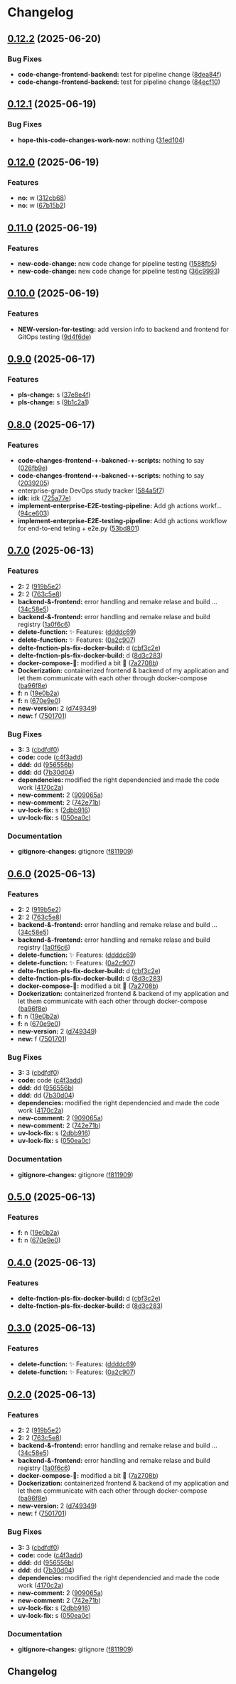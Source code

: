 # Changelog

## [0.12.2](https://github.com/Tim275/devops-mindset-app/compare/frontend-v0.12.1...frontend-v0.12.2) (2025-06-20)


### Bug Fixes

* **code-change-frontend-backend:** test for pipeline change ([8dea84f](https://github.com/Tim275/devops-mindset-app/commit/8dea84f5cf0f8ed9c04b20df64f1a0a89641e62b))
* **code-change-frontend-backend:** test for pipeline change ([84ecf10](https://github.com/Tim275/devops-mindset-app/commit/84ecf10bfbf34379ff66c687ae5be66e0af36b9b))

## [0.12.1](https://github.com/Tim275/devops-mindset-app/compare/frontend-v0.12.0...frontend-v0.12.1) (2025-06-19)


### Bug Fixes

* **hope-this-code-changes-work-now:** nothing ([31ed104](https://github.com/Tim275/devops-mindset-app/commit/31ed104f649b0204b652c692482c20a1d216fa1c))

## [0.12.0](https://github.com/Tim275/devops-mindset-app/compare/frontend-v0.11.0...frontend-v0.12.0) (2025-06-19)


### Features

* **no:** w ([312cb68](https://github.com/Tim275/devops-mindset-app/commit/312cb6899ed4da663ef4bf59f65a372d6a60098e))
* **no:** w ([67b15b2](https://github.com/Tim275/devops-mindset-app/commit/67b15b2ee2a5df96ab3d3edec01ef4b35b0916f0))

## [0.11.0](https://github.com/Tim275/devops-mindset-app/compare/frontend-v0.10.0...frontend-v0.11.0) (2025-06-19)


### Features

* **new-code-change:** new code change for pipeline testing ([1588fb5](https://github.com/Tim275/devops-mindset-app/commit/1588fb5887784e2fb77dd6df8fa0ace2f9c5c93f))
* **new-code-change:** new code change for pipeline testing ([36c9993](https://github.com/Tim275/devops-mindset-app/commit/36c99932ef675bf15b4e95d4d6c32012f1e4cc6b))

## [0.10.0](https://github.com/Tim275/devops-mindset-app/compare/frontend-v0.9.0...frontend-v0.10.0) (2025-06-19)


### Features

* **NEW-version-for-testing:** add version info to backend and frontend for GitOps testing ([9d4f6de](https://github.com/Tim275/devops-mindset-app/commit/9d4f6de37f5b9b575ad9ae77cf8faea3841a0710))

## [0.9.0](https://github.com/Tim275/devops-mindset-app/compare/frontend-v0.8.0...frontend-v0.9.0) (2025-06-17)


### Features

* **pls-change:** s ([37e8e4f](https://github.com/Tim275/devops-mindset-app/commit/37e8e4fec9832847956028d1993b4709852352dd))
* **pls-change:** s ([9b1c2a1](https://github.com/Tim275/devops-mindset-app/commit/9b1c2a121b50936532853a6f64bc4c1a672b603c))

## [0.8.0](https://github.com/Tim275/devops-mindset-app/compare/frontend-v0.7.0...frontend-v0.8.0) (2025-06-17)


### Features

* **code-changes-frontend-+-bakcned-+-scripts:** nothing to say ([026fb9e](https://github.com/Tim275/devops-mindset-app/commit/026fb9eea698e47c956015a9618af94c9675346c))
* **code-changes-frontend-+-bakcned-+-scripts:** nothing to say ([2039205](https://github.com/Tim275/devops-mindset-app/commit/20392054f590481ee12f46b518890ad60791d8d4))
* enterprise-grade DevOps study tracker ([584a5f7](https://github.com/Tim275/devops-mindset-app/commit/584a5f7496d0da7270b319bd2f28fe75751969aa))
* **idk:** idk ([725a77e](https://github.com/Tim275/devops-mindset-app/commit/725a77e600acf043cd5e9d36922e1e6cca61c9cf))
* **implement-enterprise-E2E-testing-pipeline:** Add gh actions workf… ([94ce603](https://github.com/Tim275/devops-mindset-app/commit/94ce603338456ed83a806d63be6d418a52eb02cf))
* **implement-enterprise-E2E-testing-pipeline:** Add gh actions workflow for end-to-end teting + e2e.py ([53bd801](https://github.com/Tim275/devops-mindset-app/commit/53bd801ad78eac0c10c754dc1b3c74420cc3a260))

## [0.7.0](https://github.com/Tim275/devops-mindset-app/compare/frontend-v0.6.0...frontend-v0.7.0) (2025-06-13)


### Features

* **2:** 2 ([919b5e2](https://github.com/Tim275/devops-mindset-app/commit/919b5e27e409058a9c273fb3e600b79b7fe9e83c))
* **2:** 2 ([763c5e8](https://github.com/Tim275/devops-mindset-app/commit/763c5e8b94fb101e741294bc8e86e3ce151087a1))
* **backend-&-frontend:** error handling and remake relase and build … ([34c58e5](https://github.com/Tim275/devops-mindset-app/commit/34c58e55aeab0443243f81b0d4055f83ba40b946))
* **backend-&-frontend:** error handling and remake relase and build registry ([1a0f6c6](https://github.com/Tim275/devops-mindset-app/commit/1a0f6c6c94fdc89234978a066ff29387b1e797e7))
* **delete-function:** ✨ Features: ([ddddc69](https://github.com/Tim275/devops-mindset-app/commit/ddddc696f88e7ed90139de4664bd82cb2a35815e))
* **delete-function:** ✨ Features: ([0a2c907](https://github.com/Tim275/devops-mindset-app/commit/0a2c907b90ccc68ecce02a5708bbcf643058048c))
* **delte-fnction-pls-fix-docker-build:** d ([cbf3c2e](https://github.com/Tim275/devops-mindset-app/commit/cbf3c2e86a2f4380ebcefffac3e5d5d59cfd0727))
* **delte-fnction-pls-fix-docker-build:** d ([8d3c283](https://github.com/Tim275/devops-mindset-app/commit/8d3c283beac6a14424a7576c30b88c798900f762))
* **docker-compose-🌟:** modified a bit 🌟 ([7a2708b](https://github.com/Tim275/devops-mindset-app/commit/7a2708b20b5b08ee45b6b6852ba0849b63928ef3))
* **Dockerization:** containerized frontend & backend of my application and let them communicate with each other through docker-compose ([ba96f8e](https://github.com/Tim275/devops-mindset-app/commit/ba96f8e3dcbc13a6f2507314cfed9049aa9ab208))
* **f:** n ([19e0b2a](https://github.com/Tim275/devops-mindset-app/commit/19e0b2a3ef987578f7d3dd13384d56cbc8781888))
* **f:** n ([670e9e0](https://github.com/Tim275/devops-mindset-app/commit/670e9e07e35eed6d2b71b066e48958e982adda3e))
* **new-version:** 2 ([d749349](https://github.com/Tim275/devops-mindset-app/commit/d749349e8c31721129ec83de9f16e1b7d965a055))
* **new:** f ([7501701](https://github.com/Tim275/devops-mindset-app/commit/7501701343f34869062cb9fa99f579a51f11de62))


### Bug Fixes

* **3:** 3 ([cbdfdf0](https://github.com/Tim275/devops-mindset-app/commit/cbdfdf027ef285a07adea057e143953fe2879bdd))
* **code:** code ([c4f3add](https://github.com/Tim275/devops-mindset-app/commit/c4f3add0838af0ae25fb5a2ce7624d9a67a876d2))
* **ddd:** dd ([956556b](https://github.com/Tim275/devops-mindset-app/commit/956556bd565881f4c1adbec95f013be6f2be7679))
* **ddd:** dd ([7b30d04](https://github.com/Tim275/devops-mindset-app/commit/7b30d04e13eca0fc19873f8c5c8ab88090867b91))
* **dependencies:** modified the right dependencied and made the code work ([4170c2a](https://github.com/Tim275/devops-mindset-app/commit/4170c2ac59c1824af144b235ca4cf977a4125009))
* **new-comment:** 2 ([909065a](https://github.com/Tim275/devops-mindset-app/commit/909065a97d9aafd92bea5da7dc3cd744412d74d4))
* **new-comment:** 2 ([742e71b](https://github.com/Tim275/devops-mindset-app/commit/742e71b1a3a16b64c2580229a4d4c263213cbcfd))
* **uv-lock-fix:** s ([2dbb916](https://github.com/Tim275/devops-mindset-app/commit/2dbb916a765ad7264faa29ddc20b11b5fe6c7ad4))
* **uv-lock-fix:** s ([050ea0c](https://github.com/Tim275/devops-mindset-app/commit/050ea0c27dc901fece571f7cf445ef4188ae30da))


### Documentation

* **gitignore-changes:** gitignore ([f811909](https://github.com/Tim275/devops-mindset-app/commit/f811909d2445edcfa790267114f9baef44be2899))

## [0.6.0](https://github.com/Tim275/devops-mindset-app/compare/frontend-v0.5.0...frontend-v0.6.0) (2025-06-13)


### Features

* **2:** 2 ([919b5e2](https://github.com/Tim275/devops-mindset-app/commit/919b5e27e409058a9c273fb3e600b79b7fe9e83c))
* **2:** 2 ([763c5e8](https://github.com/Tim275/devops-mindset-app/commit/763c5e8b94fb101e741294bc8e86e3ce151087a1))
* **backend-&-frontend:** error handling and remake relase and build … ([34c58e5](https://github.com/Tim275/devops-mindset-app/commit/34c58e55aeab0443243f81b0d4055f83ba40b946))
* **backend-&-frontend:** error handling and remake relase and build registry ([1a0f6c6](https://github.com/Tim275/devops-mindset-app/commit/1a0f6c6c94fdc89234978a066ff29387b1e797e7))
* **delete-function:** ✨ Features: ([ddddc69](https://github.com/Tim275/devops-mindset-app/commit/ddddc696f88e7ed90139de4664bd82cb2a35815e))
* **delete-function:** ✨ Features: ([0a2c907](https://github.com/Tim275/devops-mindset-app/commit/0a2c907b90ccc68ecce02a5708bbcf643058048c))
* **delte-fnction-pls-fix-docker-build:** d ([cbf3c2e](https://github.com/Tim275/devops-mindset-app/commit/cbf3c2e86a2f4380ebcefffac3e5d5d59cfd0727))
* **delte-fnction-pls-fix-docker-build:** d ([8d3c283](https://github.com/Tim275/devops-mindset-app/commit/8d3c283beac6a14424a7576c30b88c798900f762))
* **docker-compose-🌟:** modified a bit 🌟 ([7a2708b](https://github.com/Tim275/devops-mindset-app/commit/7a2708b20b5b08ee45b6b6852ba0849b63928ef3))
* **Dockerization:** containerized frontend & backend of my application and let them communicate with each other through docker-compose ([ba96f8e](https://github.com/Tim275/devops-mindset-app/commit/ba96f8e3dcbc13a6f2507314cfed9049aa9ab208))
* **f:** n ([19e0b2a](https://github.com/Tim275/devops-mindset-app/commit/19e0b2a3ef987578f7d3dd13384d56cbc8781888))
* **f:** n ([670e9e0](https://github.com/Tim275/devops-mindset-app/commit/670e9e07e35eed6d2b71b066e48958e982adda3e))
* **new-version:** 2 ([d749349](https://github.com/Tim275/devops-mindset-app/commit/d749349e8c31721129ec83de9f16e1b7d965a055))
* **new:** f ([7501701](https://github.com/Tim275/devops-mindset-app/commit/7501701343f34869062cb9fa99f579a51f11de62))


### Bug Fixes

* **3:** 3 ([cbdfdf0](https://github.com/Tim275/devops-mindset-app/commit/cbdfdf027ef285a07adea057e143953fe2879bdd))
* **code:** code ([c4f3add](https://github.com/Tim275/devops-mindset-app/commit/c4f3add0838af0ae25fb5a2ce7624d9a67a876d2))
* **ddd:** dd ([956556b](https://github.com/Tim275/devops-mindset-app/commit/956556bd565881f4c1adbec95f013be6f2be7679))
* **ddd:** dd ([7b30d04](https://github.com/Tim275/devops-mindset-app/commit/7b30d04e13eca0fc19873f8c5c8ab88090867b91))
* **dependencies:** modified the right dependencied and made the code work ([4170c2a](https://github.com/Tim275/devops-mindset-app/commit/4170c2ac59c1824af144b235ca4cf977a4125009))
* **new-comment:** 2 ([909065a](https://github.com/Tim275/devops-mindset-app/commit/909065a97d9aafd92bea5da7dc3cd744412d74d4))
* **new-comment:** 2 ([742e71b](https://github.com/Tim275/devops-mindset-app/commit/742e71b1a3a16b64c2580229a4d4c263213cbcfd))
* **uv-lock-fix:** s ([2dbb916](https://github.com/Tim275/devops-mindset-app/commit/2dbb916a765ad7264faa29ddc20b11b5fe6c7ad4))
* **uv-lock-fix:** s ([050ea0c](https://github.com/Tim275/devops-mindset-app/commit/050ea0c27dc901fece571f7cf445ef4188ae30da))


### Documentation

* **gitignore-changes:** gitignore ([f811909](https://github.com/Tim275/devops-mindset-app/commit/f811909d2445edcfa790267114f9baef44be2899))

## [0.5.0](https://github.com/Tim275/devops-mindset-app/compare/frontend-v0.4.0...frontend-v0.5.0) (2025-06-13)


### Features

* **f:** n ([19e0b2a](https://github.com/Tim275/devops-mindset-app/commit/19e0b2a3ef987578f7d3dd13384d56cbc8781888))
* **f:** n ([670e9e0](https://github.com/Tim275/devops-mindset-app/commit/670e9e07e35eed6d2b71b066e48958e982adda3e))

## [0.4.0](https://github.com/Tim275/devops-mindset-app/compare/frontend-v0.3.0...frontend-v0.4.0) (2025-06-13)


### Features

* **delte-fnction-pls-fix-docker-build:** d ([cbf3c2e](https://github.com/Tim275/devops-mindset-app/commit/cbf3c2e86a2f4380ebcefffac3e5d5d59cfd0727))
* **delte-fnction-pls-fix-docker-build:** d ([8d3c283](https://github.com/Tim275/devops-mindset-app/commit/8d3c283beac6a14424a7576c30b88c798900f762))

## [0.3.0](https://github.com/Tim275/devops-mindset-app/compare/frontend-v0.2.0...frontend-v0.3.0) (2025-06-13)


### Features

* **delete-function:** ✨ Features: ([ddddc69](https://github.com/Tim275/devops-mindset-app/commit/ddddc696f88e7ed90139de4664bd82cb2a35815e))
* **delete-function:** ✨ Features: ([0a2c907](https://github.com/Tim275/devops-mindset-app/commit/0a2c907b90ccc68ecce02a5708bbcf643058048c))

## [0.2.0](https://github.com/Tim275/devops-mindset-app/compare/frontend-v0.1.0...frontend-v0.2.0) (2025-06-13)


### Features

* **2:** 2 ([919b5e2](https://github.com/Tim275/devops-mindset-app/commit/919b5e27e409058a9c273fb3e600b79b7fe9e83c))
* **2:** 2 ([763c5e8](https://github.com/Tim275/devops-mindset-app/commit/763c5e8b94fb101e741294bc8e86e3ce151087a1))
* **backend-&-frontend:** error handling and remake relase and build … ([34c58e5](https://github.com/Tim275/devops-mindset-app/commit/34c58e55aeab0443243f81b0d4055f83ba40b946))
* **backend-&-frontend:** error handling and remake relase and build registry ([1a0f6c6](https://github.com/Tim275/devops-mindset-app/commit/1a0f6c6c94fdc89234978a066ff29387b1e797e7))
* **docker-compose-🌟:** modified a bit 🌟 ([7a2708b](https://github.com/Tim275/devops-mindset-app/commit/7a2708b20b5b08ee45b6b6852ba0849b63928ef3))
* **Dockerization:** containerized frontend & backend of my application and let them communicate with each other through docker-compose ([ba96f8e](https://github.com/Tim275/devops-mindset-app/commit/ba96f8e3dcbc13a6f2507314cfed9049aa9ab208))
* **new-version:** 2 ([d749349](https://github.com/Tim275/devops-mindset-app/commit/d749349e8c31721129ec83de9f16e1b7d965a055))
* **new:** f ([7501701](https://github.com/Tim275/devops-mindset-app/commit/7501701343f34869062cb9fa99f579a51f11de62))


### Bug Fixes

* **3:** 3 ([cbdfdf0](https://github.com/Tim275/devops-mindset-app/commit/cbdfdf027ef285a07adea057e143953fe2879bdd))
* **code:** code ([c4f3add](https://github.com/Tim275/devops-mindset-app/commit/c4f3add0838af0ae25fb5a2ce7624d9a67a876d2))
* **ddd:** dd ([956556b](https://github.com/Tim275/devops-mindset-app/commit/956556bd565881f4c1adbec95f013be6f2be7679))
* **ddd:** dd ([7b30d04](https://github.com/Tim275/devops-mindset-app/commit/7b30d04e13eca0fc19873f8c5c8ab88090867b91))
* **dependencies:** modified the right dependencied and made the code work ([4170c2a](https://github.com/Tim275/devops-mindset-app/commit/4170c2ac59c1824af144b235ca4cf977a4125009))
* **new-comment:** 2 ([909065a](https://github.com/Tim275/devops-mindset-app/commit/909065a97d9aafd92bea5da7dc3cd744412d74d4))
* **new-comment:** 2 ([742e71b](https://github.com/Tim275/devops-mindset-app/commit/742e71b1a3a16b64c2580229a4d4c263213cbcfd))
* **uv-lock-fix:** s ([2dbb916](https://github.com/Tim275/devops-mindset-app/commit/2dbb916a765ad7264faa29ddc20b11b5fe6c7ad4))
* **uv-lock-fix:** s ([050ea0c](https://github.com/Tim275/devops-mindset-app/commit/050ea0c27dc901fece571f7cf445ef4188ae30da))


### Documentation

* **gitignore-changes:** gitignore ([f811909](https://github.com/Tim275/devops-mindset-app/commit/f811909d2445edcfa790267114f9baef44be2899))

## Changelog
